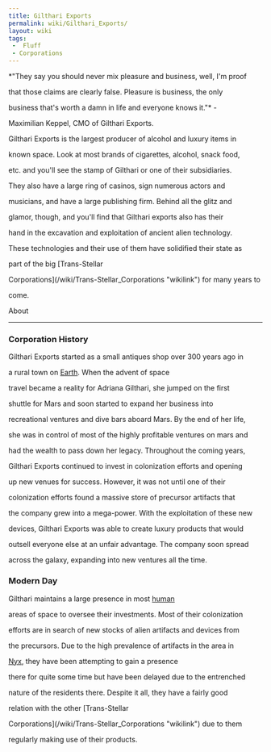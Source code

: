 ```yaml
---
title: Gilthari Exports
permalink: wiki/Gilthari_Exports/
layout: wiki
tags:
 -  Fluff
 - Corporations
---
```


*"They say you should never mix pleasure and business, well, I'm proof
that those claims are clearly false. Pleasure is business, the only
business that's worth a damn in life and everyone knows it."* -
Maximilian Keppel, CMO of Gilthari Exports.

Gilthari Exports is the largest producer of alcohol and luxury items in
known space. Look at most brands of cigarettes, alcohol, snack food,
etc. and you'll see the stamp of Gilthari or one of their subsidiaries.
They also have a large ring of casinos, sign numerous actors and
musicians, and have a large publishing firm. Behind all the glitz and
glamor, though, and you'll find that Gilthari exports also has their
hand in the excavation and exploitation of ancient alien technology.
These technologies and their use of them have solidified their state as
part of the big [Trans-Stellar
Corporations](/wiki/Trans-Stellar_Corporations "wikilink") for many years to
come.

About
-----

### Corporation History

Gilthari Exports started as a small antiques shop over 300 years ago in
a rural town on [Earth](/wiki/Earth "wikilink"). When the advent of space
travel became a reality for Adriana Gilthari, she jumped on the first
shuttle for Mars and soon started to expand her business into
recreational ventures and dive bars aboard Mars. By the end of her life,
she was in control of most of the highly profitable ventures on mars and
had the wealth to pass down her legacy. Throughout the coming years,
Gilthari Exports continued to invest in colonization efforts and opening
up new venues for success. However, it was not until one of their
colonization efforts found a massive store of precursor artifacts that
the company grew into a mega-power. With the exploitation of these new
devices, Gilthari Exports was able to create luxury products that would
outsell everyone else at an unfair advantage. The company soon spread
across the galaxy, expanding into new ventures all the time.

### Modern Day

Gilthari maintains a large presence in most [human](human "wikilink")
areas of space to oversee their investments. Most of their colonization
efforts are in search of new stocks of alien artifacts and devices from
the precursors. Due to the high prevalence of artifacts in the area in
[Nyx](/wiki/Nyx "wikilink"), they have been attempting to gain a presence
there for quite some time but have been delayed due to the entrenched
nature of the residents there. Despite it all, they have a fairly good
relation with the other [Trans-Stellar
Corporations](/wiki/Trans-Stellar_Corporations "wikilink") due to them
regularly making use of their products.
